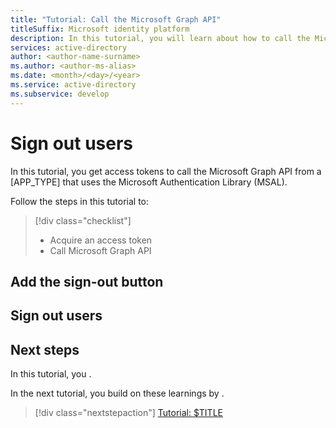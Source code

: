 ```yaml
---
title: "Tutorial: Call the Microsoft Graph API"
titleSuffix: Microsoft identity platform
description: In this tutorial, you will learn about how to call the Microsoft Graph API from a [APP_TYPE]
services: active-directory
author: <author-name-surname>
ms.author: <author-ms-alias>
ms.date: <month>/<day>/<year>
ms.service: active-directory
ms.subservice: develop
---
```


# Sign out users

In this tutorial, you get access tokens to call the Microsoft Graph API from a [APP_TYPE] that uses the Microsoft Authentication Library (MSAL).

Follow the steps in this tutorial to:

> [!div class="checklist"]
>
> - Acquire an access token
> - Call Microsoft Graph API

## Add the sign-out button

## Sign out users

## Next steps

In this tutorial, you <!-- $TASKS_COMPLETED_AND_LEARNINGS_HERE -->.

In the next tutorial, you build on these learnings by <!-- $TASKS_AND_LEARNINGS_IN_NEXT_TUTORIAL_HERE -->.

> [!div class="nextstepaction"]
> [Tutorial: $TITLE](../../05-sign-out-users.md)
